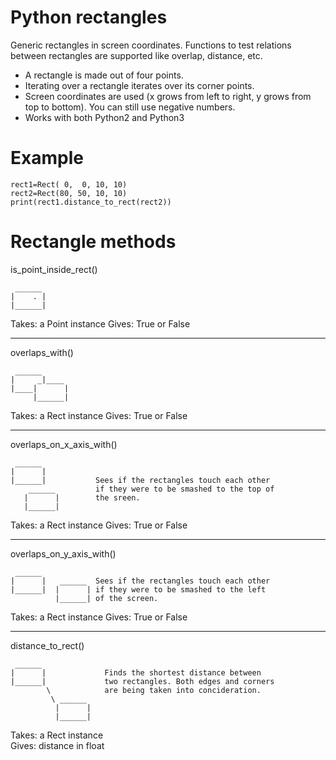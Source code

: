 Python rectangles
=================

Generic rectangles in screen coordinates. Functions to test relations
between rectangles are supported like overlap, distance, etc.

* A rectangle is made out of four points.
* Iterating over a rectangle iterates over its corner points.
* Screen coordinates are used (x grows from left to right, y grows from top to bottom). You can still use negative numbers.
* Works with both Python2 and Python3


Example
=================

    rect1=Rect( 0,  0, 10, 10)
    rect2=Rect(80, 50, 10, 10)
    print(rect1.distance_to_rect(rect2))



Rectangle methods
=================

is_point_inside_rect()

     ______
    |    . |
    |______|
    
Takes: a Point instance
Gives: True or False
    
------------------------------------------------------------------------

overlaps_with()

     ______
    |     _|____ 
    |____|      |
         |______|

Takes: a Rect instance
Gives: True or False

------------------------------------------------------------------------

overlaps_on_x_axis_with()

     ______
    |      |           
    |______|           Sees if the rectangles touch each other
        ______         if they were to be smashed to the top of
       |      |        the sreen.
       |______|

Takes: a Rect instance
Gives: True or False

------------------------------------------------------------------------

overlaps_on_y_axis_with()

     ______
    |      |   ______  Sees if the rectangles touch each other
    |______|  |      | if they were to be smashed to the left 
              |______| of the screen.

Takes: a Rect instance
Gives: True or False

------------------------------------------------------------------------

distance_to_rect()

	 ______
    |      |             Finds the shortest distance between
    |______|             two rectangles. Both edges and corners
            \            are being taken into concideration.
             \ ______    
              |      |
              |______|

Takes: a Rect instance	
Gives: distance in float
              
